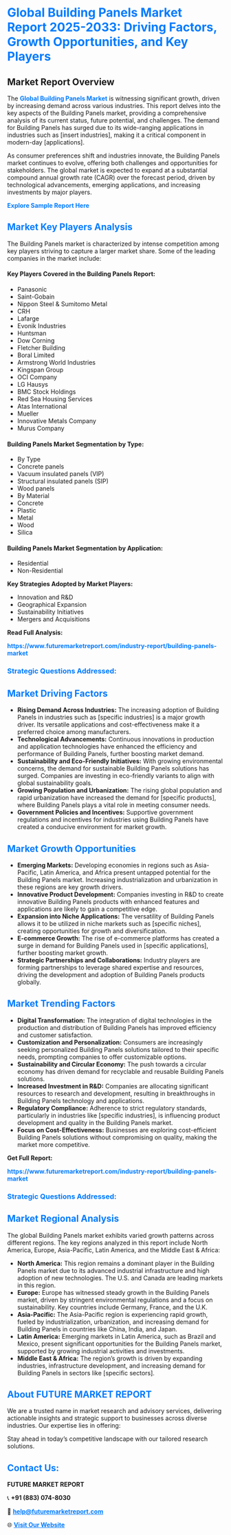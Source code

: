 <h1 style="color: #007BFF;">Global Building Panels Market Report 2025-2033: Driving Factors, Growth Opportunities, and Key Players</h1>

<section id="overview">
<h2>Market Report Overview</h2>
<p>The <a href="https://www.futuremarketreport.com/industry-report/building-panels-market" style="color: #007BFF; text-decoration: none;"><strong>Global Building Panels Market</strong></a> is witnessing significant growth, driven by increasing demand across various industries. This report delves into the key aspects of the Building Panels market, providing a comprehensive analysis of its current status, future potential, and challenges. The demand for Building Panels has surged due to its wide-ranging applications in industries such as [insert industries], making it a critical component in modern-day [applications].</p>
<p>As consumer preferences shift and industries innovate, the Building Panels market continues to evolve, offering both challenges and opportunities for stakeholders. The global market is expected to expand at a substantial compound annual growth rate (CAGR) over the forecast period, driven by technological advancements, emerging applications, and increasing investments by major players.</p>
</section>

<section id="overview">
<p><a href="https://www.futuremarketreport.com/request-sample/reportId=98241" style="color: #007BFF; text-decoration: none;"><strong>Explore Sample Report Here</strong></a></p>
</section>

<section id="key-players">
<h2 style="color: #007BFF;">Market Key Players Analysis</h2>
<p>The Building Panels market is characterized by intense competition among key players striving to capture a larger market share. Some of the leading companies in the market include:</p>
<h4>Key Players Covered in the Building Panels Report:</h4>
<ul><li>Panasonic</li><li>Saint-Gobain</li><li>Nippon Steel &amp; Sumitomo Metal</li><li>CRH</li><li>Lafarge</li><li>Evonik Industries</li><li>Huntsman</li><li>Dow Corning</li><li>Fletcher Building</li><li>Boral Limited</li><li>Armstrong World Industries</li><li>Kingspan Group</li><li>OCI Company</li><li>LG Hausys</li><li>BMC Stock Holdings</li><li>Red Sea Housing Services</li><li>Atas International</li><li>Mueller</li><li>Innovative Metals Company</li><li>Murus Company</li></ul>
<h4>Building Panels Market Segmentation by Type:</h4>
<ul><li>By Type</li><li>Concrete panels</li><li>Vacuum insulated panels (VIP)</li><li>Structural insulated panels (SIP)</li><li>Wood panels</li><li>By Material</li><li>Concrete</li><li>Plastic</li><li>Metal</li><li>Wood</li><li>Silica</li></ul>

<h4>Building Panels Market Segmentation by Application:</h4>
<ul><li>Residential</li><li>Non-Residential</li></ul>
<p><strong>Key Strategies Adopted by Market Players:</strong></p>
<ul>
<li>Innovation and R&D</li>
<li>Geographical Expansion</li>
<li>Sustainability Initiatives</li>
<li>Mergers and Acquisitions</li>
</ul>
</section>

<section>
<p><strong>Read Full Analysis: </strong></p><a href="https://www.futuremarketreport.com/industry-report/building-panels-market" style="color: #007BFF; text-decoration: none;"><strong>https://www.futuremarketreport.com/industry-report/building-panels-market</strong></a>
<h3 style="color: #007BFF;">Strategic Questions Addressed:</h3>
</section>

<section id="driving-factors">
<h2 style="color: #007BFF;">Market Driving Factors</h2>
<ul>
<li><strong>Rising Demand Across Industries:</strong> The increasing adoption of Building Panels in industries such as [specific industries] is a major growth driver. Its versatile applications and cost-effectiveness make it a preferred choice among manufacturers.</li>
<li><strong>Technological Advancements:</strong> Continuous innovations in production and application technologies have enhanced the efficiency and performance of Building Panels, further boosting market demand.</li>
<li><strong>Sustainability and Eco-Friendly Initiatives:</strong> With growing environmental concerns, the demand for sustainable Building Panels solutions has surged. Companies are investing in eco-friendly variants to align with global sustainability goals.</li>
<li><strong>Growing Population and Urbanization:</strong> The rising global population and rapid urbanization have increased the demand for [specific products], where Building Panels plays a vital role in meeting consumer needs.</li>
<li><strong>Government Policies and Incentives:</strong> Supportive government regulations and incentives for industries using Building Panels have created a conducive environment for market growth.</li>
</ul>
</section>

<section id="growth-opportunities">
<h2 style="color: #007BFF;">Market Growth Opportunities</h2>
<ul>
<li><strong>Emerging Markets:</strong> Developing economies in regions such as Asia-Pacific, Latin America, and Africa present untapped potential for the Building Panels market. Increasing industrialization and urbanization in these regions are key growth drivers.</li>
<li><strong>Innovative Product Development:</strong> Companies investing in R&D to create innovative Building Panels products with enhanced features and applications are likely to gain a competitive edge.</li>
<li><strong>Expansion into Niche Applications:</strong> The versatility of Building Panels allows it to be utilized in niche markets such as [specific niches], creating opportunities for growth and diversification.</li>
<li><strong>E-commerce Growth:</strong> The rise of e-commerce platforms has created a surge in demand for Building Panels used in [specific applications], further boosting market growth.</li>
<li><strong>Strategic Partnerships and Collaborations:</strong> Industry players are forming partnerships to leverage shared expertise and resources, driving the development and adoption of Building Panels products globally.</li>
</ul>
</section>

<section id="trending-factors">
<h2 style="color: #007BFF;">Market Trending Factors</h2>
<ul>
<li><strong>Digital Transformation:</strong> The integration of digital technologies in the production and distribution of Building Panels has improved efficiency and customer satisfaction.</li>
<li><strong>Customization and Personalization:</strong> Consumers are increasingly seeking personalized Building Panels solutions tailored to their specific needs, prompting companies to offer customizable options.</li>
<li><strong>Sustainability and Circular Economy:</strong> The push towards a circular economy has driven demand for recyclable and reusable Building Panels solutions.</li>
<li><strong>Increased Investment in R&D:</strong> Companies are allocating significant resources to research and development, resulting in breakthroughs in Building Panels technology and applications.</li>
<li><strong>Regulatory Compliance:</strong> Adherence to strict regulatory standards, particularly in industries like [specific industries], is influencing product development and quality in the Building Panels market.</li>
<li><strong>Focus on Cost-Effectiveness:</strong> Businesses are exploring cost-efficient Building Panels solutions without compromising on quality, making the market more competitive.</li>
</ul>
</section>

<section>
<p><strong>Get Full Report: </strong></p><a href="https://www.futuremarketreport.com/industry-report/building-panels-market" style="color: #007BFF; text-decoration: none;"><strong>https://www.futuremarketreport.com/industry-report/building-panels-market</strong></a>
<h3 style="color: #007BFF;">Strategic Questions Addressed:</h3>
</section>


<section id="regional-analysis">
<h2 style="color: #007BFF;">Market Regional Analysis</h2>
<p>The global Building Panels market exhibits varied growth patterns across different regions. The key regions analyzed in this report include North America, Europe, Asia-Pacific, Latin America, and the Middle East & Africa:</p>
<ul>
<li><strong>North America:</strong> This region remains a dominant player in the Building Panels market due to its advanced industrial infrastructure and high adoption of new technologies. The U.S. and Canada are leading markets in this region.</li>
<li><strong>Europe:</strong> Europe has witnessed steady growth in the Building Panels market, driven by stringent environmental regulations and a focus on sustainability. Key countries include Germany, France, and the U.K.</li>
<li><strong>Asia-Pacific:</strong> The Asia-Pacific region is experiencing rapid growth, fueled by industrialization, urbanization, and increasing demand for Building Panels in countries like China, India, and Japan.</li>
<li><strong>Latin America:</strong> Emerging markets in Latin America, such as Brazil and Mexico, present significant opportunities for the Building Panels market, supported by growing industrial activities and investments.</li>
<li><strong>Middle East & Africa:</strong> The region’s growth is driven by expanding industries, infrastructure development, and increasing demand for Building Panels in sectors like [specific sectors].</li>
</ul>
</section>

<footer>
<h2 style="color: #007BFF;">About FUTURE MARKET REPORT</h2>
<p>We are a trusted name in market research and advisory services, delivering actionable insights and strategic support to businesses across diverse industries. Our expertise lies in offering:</p>

<p>Stay ahead in today’s competitive landscape with our tailored research solutions.</p>

<h2 style="color: #007BFF;">Contact Us:</h2>
<p><strong>FUTURE MARKET REPORT</strong></p>
<p>📞 <strong>+91 (883) 074-8030</strong></p>
<p>📧 <strong><a href="mailto:help@futuremarketreport.com" style="color: #007BFF;">help@futuremarketreport.com</a></strong></p>
<p>🌐 <strong><a href="https://www.futuremarketreport.com/" style="color: #007BFF;">Visit Our Website</a></strong></p>
</footer>